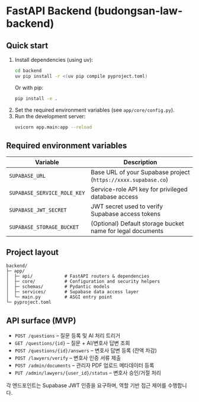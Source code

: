 ﻿# FastAPI Backend (budongsan-law-backend)

## Quick start

1. Install dependencies (using uv):
   ```bash
   cd backend
   uv pip install -r <(uv pip compile pyproject.toml)
   ```
   Or with pip:
   ```bash
   pip install -e .
   ```
2. Set the required environment variables (see `app/core/config.py`).
3. Run the development server:
   ```bash
   uvicorn app.main:app --reload
   ```

## Required environment variables

| Variable | Description |
|----------|-------------|
| `SUPABASE_URL` | Base URL of your Supabase project (`https://xxxx.supabase.co`) |
| `SUPABASE_SERVICE_ROLE_KEY` | Service-role API key for privileged database access |
| `SUPABASE_JWT_SECRET` | JWT secret used to verify Supabase access tokens |
| `SUPABASE_STORAGE_BUCKET` | (Optional) Default storage bucket name for legal documents |

## Project layout

```
backend/
├─ app/
│  ├─ api/            # FastAPI routers & dependencies
│  ├─ core/           # Configuration and security helpers
│  ├─ schemas/        # Pydantic models
│  ├─ services/       # Supabase data access layer
│  └─ main.py         # ASGI entry point
└─ pyproject.toml
```

## API surface (MVP)
- `POST /questions` – 질문 등록 및 AI 처리 트리거
- `GET /questions/{id}` – 질문 + AI/변호사 답변 조회
- `POST /questions/{id}/answers` – 변호사 답변 등록 (잔액 차감)
- `POST /lawyers/verify` – 변호사 인증 서류 제출
- `POST /admin/documents` – 관리자 PDF 업로드 메타데이터 등록
- `PUT /admin/lawyers/{user_id}/status` – 변호사 승인/거절 처리

각 엔드포인트는 Supabase JWT 인증을 요구하며, 역할 기반 접근 제어를 수행합니다.
